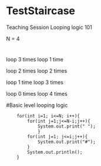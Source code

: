 # TestStaircase
Teaching Session
Looping logic 101

N = 4
   #
  ##
 ###
####

loop 3 times
loop 1 time

loop 2 times
loop 2 times

loop 1 time
loop 3 times

loop 0 times
loop 4 times

#Basic level looping logic

		for(int i=1; i<=N; i++){
            for(int j=1;j<=N-i;j++){
                System.out.print(" ");
                }
            for(int j=1; j<=i;j++){
                System.out.print("#");
            }
            System.out.println();
        }

